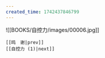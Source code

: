 ```yaml
---
created_time: 1742437846799
---
```

   

![[BOOKS/自控力/images/00006.jpg]]

```booknav
[[鸣　谢|prev]]
[[自控力 (1)|next]]
```